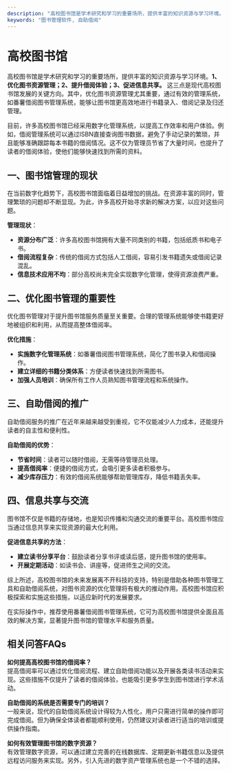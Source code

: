 ```yaml
---
description: "高校图书馆是学术研究和学习的重要场所，提供丰富的知识资源与学习环境。**1、优化图书资源管理；2、提升借阅体验；3、促进信息共享。** 这三点是现代高校图书馆发展的关键方向。其中，优化图书资源管理尤其重要，通过有效的管理系统，如番薯借阅图书管理系统，能够让图书馆更高效地进行书籍录入、借阅记录及归还管理。"
keywords: "图书管理软件, 自助借阅"
---
```

# 高校图书馆

高校图书馆是学术研究和学习的重要场所，提供丰富的知识资源与学习环境。**1、优化图书资源管理；2、提升借阅体验；3、促进信息共享。** 这三点是现代高校图书馆发展的关键方向。其中，优化图书资源管理尤其重要，通过有效的管理系统，如番薯借阅图书管理系统，能够让图书馆更高效地进行书籍录入、借阅记录及归还管理。

目前，许多高校图书馆已经采用数字化管理系统，以提高工作效率和用户体验。例如，借阅管理系统可以通过ISBN直接查询图书数据，避免了手动记录的繁琐，并且能够准确跟踪每本书籍的借阅情况。这不仅为管理员节省了大量时间，也提升了读者的借阅体验，使他们能够快速找到所需的资料。

## **一、图书馆管理的现状**

在当前数字化趋势下，高校图书馆面临着日益增加的挑战。在资源丰富的同时，管理繁琐的问题却不断显现。为此，许多高校开始寻求新的解决方案，以应对这些问题。

**管理现状**：

- **资源分布广泛**：许多高校图书馆拥有大量不同类别的书籍，包括纸质书和电子书。
- **借阅流程复杂**：传统的借阅方式包括人工借阅，容易引发书籍遗失或借阅记录混乱。
- **信息技术应用不均**：部分高校尚未完全实现数字化管理，使得资源浪费严重。

## **二、优化图书管理的重要性**

优化图书管理对于提升图书馆服务质量至关重要。合理的管理系统能够使书籍更好地被组织和利用，从而提高整体借阅率。

**优化措施**：

- **实施数字化管理系统**：如番薯借阅图书管理系统，简化了图书录入和借阅操作。
- **建立详细的书籍分类体系**：方便读者快速找到所需图书。
- **加强人员培训**：确保所有工作人员熟知图书管理流程和系统操作。

## **三、自助借阅的推广**

自助借阅服务的推广在近年来越来越受到重视，它不仅能减少人力成本，还能提升读者的自主性和便利性。

**自助借阅的优势**：

- **节省时间**：读者可以随时借阅，无需等待管理员处理。
- **提高借阅率**：便捷的借阅方式，会吸引更多读者积极参与。
- **减少库存压力**：有效的借阅系统能够帮助管理库存，降低书籍丢失率。

## **四、信息共享与交流**

图书馆不仅是书籍的存储地，也是知识传播和沟通交流的重要平台。高校图书馆应当通过信息共享来实现资源的最大化利用。

**促进信息共享的方法**：

- **建立读书分享平台**：鼓励读者分享书评或读后感，提升图书馆的使用率。
- **开展定期活动**：如读书会、讲座等，促进师生之间的交流。

综上所述，高校图书馆的未来发展离不开科技的支持，特别是借助各种图书管理工具和自助借阅系统，对图书资源的优化管理将有极大的推动作用。高校图书馆应积极探索和实施这些措施，以适应新时代的发展要求。

在实际操作中，推荐使用番薯借阅图书管理系统，它可为高校图书馆提供全面且高效的解决方案，显著提升图书馆的管理水平和服务质量。

## 相关问答FAQs

**如何提高高校图书馆的借阅率？**  
提高借阅率可以通过优化借阅流程、建立自助借阅功能以及开展各类读书活动来实现。这些措施不仅提升了读者的借阅体验，也能吸引更多学生到图书馆进行学术活动。

**自助借阅的系统是否需要专门的培训？**  
一般来说，现代的自助借阅系统设计得较为人性化，用户只需进行简单的操作即可完成借阅。但为确保全体读者都能顺利使用，仍然建议对读者进行适当的培训或提供操作指南。

**如何有效管理图书馆的数字资源？**  
有效管理数字资源，可以通过建立完善的在线数据库、定期更新书籍信息以及提供远程访问服务来实现。另外，引入先进的数字资产管理系统也是一个不错的选择。
